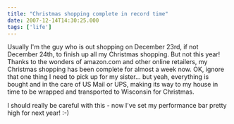 ```yaml
---
title: "Christmas shopping complete in record time"
date: 2007-12-14T14:30:25.000
tags: ['life']
---
```


Usually I'm the guy who is out shopping on December 23rd, if not December 24th, to finish up all my Christmas shopping. But not this year! Thanks to the wonders of amazon.com and other online retailers, my Christmas shopping has been complete for almost a week now. OK, ignore that one thing I need to pick up for my sister... but yeah, everything is bought and in the care of US Mail or UPS, making its way to my house in time to be wrapped and transported to Wisconsin for Christmas.

I should really be careful with this - now I've set my performance bar pretty high for next year! :-)
